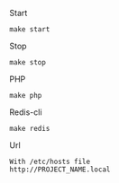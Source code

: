 Start

    make start

Stop

    make stop

PHP

    make php

Redis-cli

    make redis

Url

    With /etc/hosts file
    http://PROJECT_NAME.local


